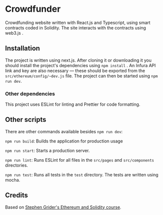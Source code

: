 # Crowdfunder

Crowdfunding website written with React.js and Typescript, using smart contracts coded in Solidity. The site interacts with the contracts using web3.js .

## Installation

The project is written using next.js. After cloning it or downloading it you should install the project's dependencies using `npm install` . An Infura API link and key are also necessary — these should be exported from the `src/ethereum/config/~dev.js` file. The project can then be started using `npm run dev`.

### Other dependencies

This project uses ESLint for linting and Prettier for code formatting.

## Other scripts

There are other commands available besides `npm run dev`:

`npm run build`: Builds the application for production usage

`npm run start`: Starts a production server.

`npm run lint`: Runs ESLint for all files in the `src/pages` and `src/components` directories.

`npm run test`: Runs all tests in the `test` directory. The tests are written using mocha.

## Credits

Based on [Stephen Grider's Ethereum and Solidity course](https://www.udemy.com/course/ethereum-and-solidity-the-complete-developers-guide/).
